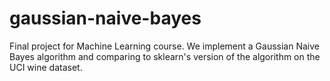# gaussian-naive-bayes
Final project for Machine Learning course. We implement a Gaussian Naive Bayes algorithm and comparing to sklearn's version of the algorithm on the UCI wine dataset. 
